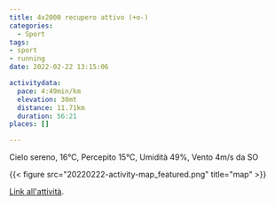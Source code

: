 ```yaml
---
title: 4x2000 recupero attivo (+o-)
categories: 
  - Sport
tags: 
- sport
- running
date: 2022-02-22 13:15:06

activitydata:
  pace: 4:49min/km
  elevation: 30mt
  distance: 11.71km
  duration: 56:21
places: []

---
```


Cielo sereno, 16°C, Percepito 15°C, Umidità 49%, Vento 4m/s da SO

<!--more-->

{{<  figure src="20220222-activity-map_featured.png" title="map" >}}

[Link all'attività](https://strava.com/activities/6721076492).
